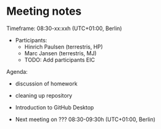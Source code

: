 # Meeting notes

Timeframe: 08:30-xx:xxh (UTC+01:00, Berlin)

* Participants:
  * Hinrich Paulsen (terrestris, HP)
  * Marc Jansen (terrestris, MJ)
  * TODO: Add participants EIC

Agenda:

  * discussion of homework
  * cleaning up repository

* Introduction to GitHub Desktop
* Next meeting on ??? 08:30-09:30h (UTC+01:00, Berlin)
